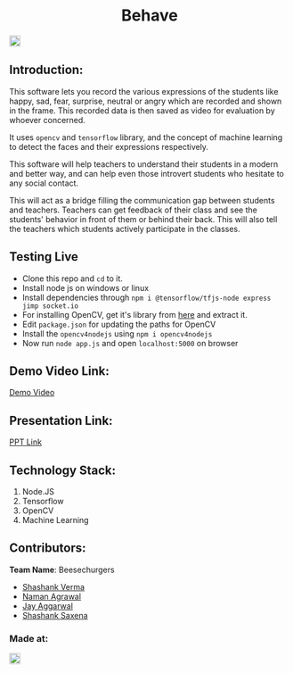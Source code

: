 <h1 align="center">Behave</h1>
<p align="center">
</p>

<a href="https://hack36.com"> <img src="http://bit.ly/BuiltAtHack36" height=20px> </a>


## Introduction:
This software lets you record the various expressions of the students like happy, sad, fear, surprise, neutral or angry which are recorded and shown in the frame. This recorded data is then saved as video for evaluation by whoever concerned.

It uses `opencv` and `tensorflow` library, and the concept of machine learning to detect the faces and their expressions respectively.

This software will help teachers to understand their students in a modern and better way, and can help even those introvert students who hesitate to any social contact. 

This will act as a bridge filling the communication gap between students and teachers. Teachers can get feedback of their class and see the students' behavior in front of them or behind their back. This will also tell the teachers which students actively participate in the classes.

## Testing Live
- Clone this repo and `cd` to it.
- Install node js on windows or linux
- Install dependencies through `npm i @tensorflow/tfjs-node express jimp socket.io`
- For installing OpenCV, get it's library from <a href="https://opencv.org/releases/">here</a> and extract it.
- Edit `package.json` for updating the paths for OpenCV
- Install the `opencv4nodejs` using `npm i opencv4nodejs`
- Now run `node app.js` and open `localhost:5000` on browser
    

## Demo Video Link:
  <a href="https://drive.google.com/file/d/1gBdWRj-244RZzMlotcu-6E6a9iZJTjGD/view">Demo Video</a>
  
## Presentation Link:
  <a href="https://drive.google.com/file/d/1Gb5JDr4Pv12-vQLhnqI49e_tMFgNXD4O/view?usp=sharing">PPT Link</a>

## Technology Stack:
  1) Node.JS
  2) Tensorflow
  3) OpenCV
  4) Machine Learning
  

## Contributors:

**Team Name**: Beesechurgers

* [Shashank Verma](https://github.com/shank03)
* [Naman Agrawal](https://github.com/Naman161102)
* [Jay Aggarwal](https://github.com/Jedi-24)
* [Shashank Saxena](https://github.com/Shashank-104)


### Made at:
<a href="https://hack36.com"> <img src="http://bit.ly/BuiltAtHack36" height=20px> </a>
